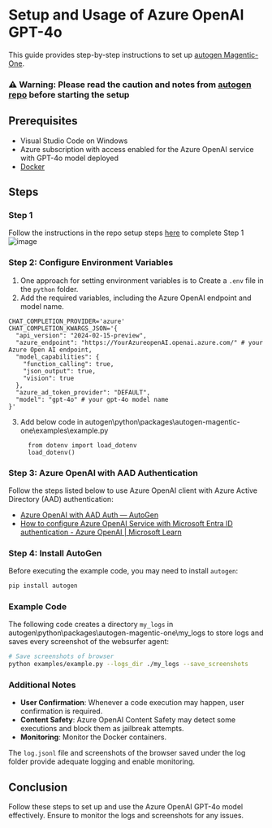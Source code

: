 
# Setup and Usage of Azure OpenAI GPT-4o

This guide provides step-by-step instructions to set up [autogen Magentic-One](https://github.com/microsoft/autogen/tree/main/python/packages/autogen-magentic-one).
 ###  **⚠️ Warning:** Please read the caution and notes from [autogen repo](https://github.com/microsoft/autogen/tree/main/python/packages/autogen-magentic-one#magentic-one) before starting the setup

## Prerequisites

- Visual Studio Code on Windows
- Azure subscription with access enabled for the Azure OpenAI service with GPT-4o model deployed
- [Docker](https://docs.docker.com/engine/install/)

## Steps

### Step 1

Follow the instructions in the repo setup steps [here](https://github.com/microsoft/autogen/tree/main/python/packages/autogen-magentic-one#setup-and-usage) to complete Step 1
![image](https://github.com/user-attachments/assets/f587c308-a0d8-4a89-a0cc-ad0107388b54)


### Step 2: Configure Environment Variables

1. One approach for setting environment variables is to Create a `.env` file in the `python` folder.
2. Add the required variables, including the Azure OpenAI endpoint and model name.

```env
CHAT_COMPLETION_PROVIDER='azure'
CHAT_COMPLETION_KWARGS_JSON='{
  "api_version": "2024-02-15-preview",
  "azure_endpoint": "https://YourAzureopenAI.openai.azure.com/" # your Azure Open AI endpoint,
  "model_capabilities": {
    "function_calling": true,
    "json_output": true,
    "vision": true
  },
  "azure_ad_token_provider": "DEFAULT",
  "model": "gpt-4o" # your gpt-4o model name
}'
```
3. Add below code in autogen\python\packages\autogen-magentic-one\examples\example.py
    ```
      from dotenv import load_dotenv
      load_dotenv()
    ```
### Step 3: Azure OpenAI with AAD Authentication

Follow the steps listed below to use Azure OpenAI client with Azure Active Directory (AAD) authentication:

- [Azure OpenAI with AAD Auth — AutoGen](https://microsoft.github.io/autogen/dev/user-guide/core-user-guide/cookbook/azure-openai-with-aad-auth.html)
- [How to configure Azure OpenAI Service with Microsoft Entra ID authentication - Azure OpenAI | Microsoft Learn](https://learn.microsoft.com/en-us/azure/ai-services/openai/how-to/managed-identity#chat-completions)

### Step 4: Install AutoGen

Before executing the example code, you may need to install `autogen`:

```bash
pip install autogen
```

### Example Code

The following code creates a directory `my_logs` in autogen\python\packages\autogen-magentic-one\my_logs to store logs and saves every screenshot of the websurfer agent:

```bash
# Save screenshots of browser
python examples/example.py --logs_dir ./my_logs --save_screenshots
```

### Additional Notes

- **User Confirmation**: Whenever a code execution may happen, user confirmation is required.
- **Content Safety**: Azure OpenAI Content Safety may detect some executions and block them as jailbreak attempts.
- **Monitoring**: Monitor the Docker containers.

The `log.jsonl` file and screenshots of the browser saved under the log folder provide adequate logging and enable monitoring.

## Conclusion

Follow these steps to set up and use the Azure OpenAI GPT-4o model effectively. Ensure to monitor the logs and screenshots for any issues.
